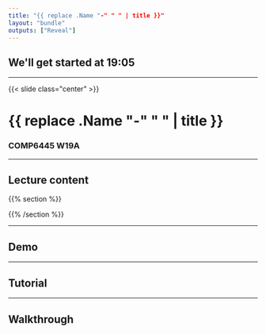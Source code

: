 ```yaml
---
title: "{{ replace .Name "-" " " | title }}"
layout: "bundle"
outputs: ["Reveal"]
---
```


## We'll get started at 19:05

---

{{< slide class="center" >}}
# {{ replace .Name "-" " " | title }}
### COMP6445 W19A

---

## Lecture content
{{% section %}}

{{% /section %}}

---

## Demo

---

## Tutorial

---

## Walkthrough